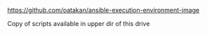 https://github.com/oatakan/ansible-execution-environment-image

Copy of scripts available in upper dir of this drive